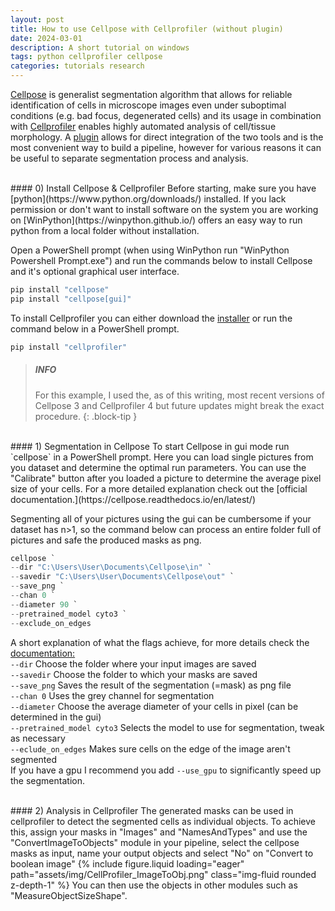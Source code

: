 ```yaml
---
layout: post
title: How to use Cellpose with Cellprofiler (without plugin)
date: 2024-03-01
description: A short tutorial on windows
tags: python cellprofiler cellpose
categories: tutorials research
---
```


[Cellpose](https://www.cellpose.org/) is generalist segmentation algorithm that allows for reliable identification of cells in microscope images even under suboptimal conditions (e.g. bad focus, degenerated cells) and its usage in combination with [Cellprofiler](https://cellprofiler.org/) enables highly automated analysis of cell/tissue morphology.
A [plugin](https://forum.image.sc/t/new-cellprofiler-4-plugin-runcellpose/56858) allows for direct integration of the two tools and is the most convenient way to build a pipeline, however for various reasons it can be useful to separate segmentation process and analysis.

<br>
#### 0) Install Cellpose & Cellprofiler
Before starting, make sure you have [python](https://www.python.org/downloads/) installed. If you lack permission or don't want to install software on the system you are working on [WinPython](https://winpython.github.io/) offers an easy way to run python from a local folder without installation.

Open a PowerShell prompt (when using WinPython run "WinPython Powershell Prompt.exe") and run the commands below to install Cellpose and it's optional graphical user interface.

```powershell
pip install "cellpose"
pip install "cellpose[gui]"
```

To install Cellprofiler you can either download the [installer](https://cellprofiler.org/releases) or run the command below in a PowerShell prompt.

```powershell
pip install "cellprofiler"
```

> ##### INFO
>
> For this example, I used the, as of this writing, most recent versions of Cellpose 3 and Cellprofiler 4 but future updates might break the exact procedure.
> {: .block-tip }

<br>
#### 1) Segmentation in Cellpose
To start Cellpose in gui mode run `cellpose` in a PowerShell prompt. Here you can load single pictures from you dataset and determine the optimal run parameters. You can use the "Calibrate" button after you loaded a picture to determine the average pixel size of your cells. For a more detailed explanation check out the [official documentation.](https://cellpose.readthedocs.io/en/latest/)

Segmenting all of your pictures using the gui can be cumbersome if your dataset has n>1, so the command below can process an entire folder full of pictures  and safe the produced masks as png.
```powershell
cellpose `
--dir "C:\Users\User\Documents\Cellpose\in" `
--savedir "C:\Users\User\Documents\Cellpose\out" `
--save_png `
--chan 0 `
--diameter 90 `
--pretrained_model cyto3 `
--exclude_on_edges
```

A short explanation of what the flags achieve, for more details check the [documentation:](https://cellpose.readthedocs.io/en/latest/cli.html)  
`--dir` Choose the folder where your input images are saved  
`--savedir` Choose the folder to which your masks are saved  
`--save_png` Saves the result of the segmentation (=mask) as png file  
`--chan 0` Uses the grey channel for segmentation  
`--diameter` Choose the average diameter of your cells in pixel (can be determined in the gui)  
`--pretrained_model cyto3` Selects the model to use for segmentation, tweak as necessary  
`--eclude_on_edges` Makes sure cells on the edge of the image aren't segmented  
If you have a gpu I recommend you add `--use_gpu` to significantly speed up the segmentation.

<br>
#### 2) Analysis in Cellprofiler
The generated masks can be used in cellprofiler to detect the segmented cells as individual objects. To achieve this, assign your masks in "Images" and "NamesAndTypes" and use the "ConvertImageToObjects" module in your pipeline, select the cellpose masks as input, name your output objects and select "No" on "Convert to boolean image"
{% include figure.liquid loading="eager" path="assets/img/CellProfiler_ImageToObj.png" class="img-fluid rounded z-depth-1" %}
You can then use the objects in other modules such as "MeasureObjectSizeShape".
